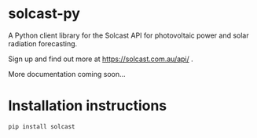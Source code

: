# solcast-py
A Python client library for the Solcast API for photovoltaic power and solar
radiation forecasting.

Sign up and find out more at https://solcast.com.au/api/ .

More documentation coming soon...

# Installation instructions
`pip install solcast`

